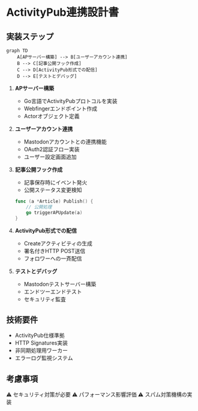 # ActivityPub連携設計書

## 実装ステップ

```mermaid
graph TD
    A[APサーバー構築] --> B[ユーザーアカウント連携]
    B --> C[記事公開フック作成]
    C --> D[ActivityPub形式での配信]
    D --> E[テストとデバッグ]
```

1. **APサーバー構築**
   - Go言語でActivityPubプロトコルを実装
   - Webfingerエンドポイント作成
   - Actorオブジェクト定義

2. **ユーザーアカウント連携**
   - Mastodonアカウントとの連携機能
   - OAuth2認証フロー実装
   - ユーザー設定画面追加

3. **記事公開フック作成**
   - 記事保存時にイベント発火
   - 公開ステータス変更検知
   ```go
   func (a *Article) Publish() {
       // 公開処理
       go triggerAPUpdate(a)
   }
   ```

4. **ActivityPub形式での配信**
   - Createアクティビティの生成
   - 署名付きHTTP POST送信
   - フォロワーへの一斉配信

5. **テストとデバッグ**
   - Mastodonテストサーバー構築
   - エンドツーエンドテスト
   - セキュリティ監査

## 技術要件
- ActivityPub仕様準拠
- HTTP Signatures実装
- 非同期処理用ワーカー
- エラーログ監視システム

## 考慮事項
⚠️ セキュリティ対策が必要
⚠️ パフォーマンス影響評価
⚠️ スパム対策機構の実装